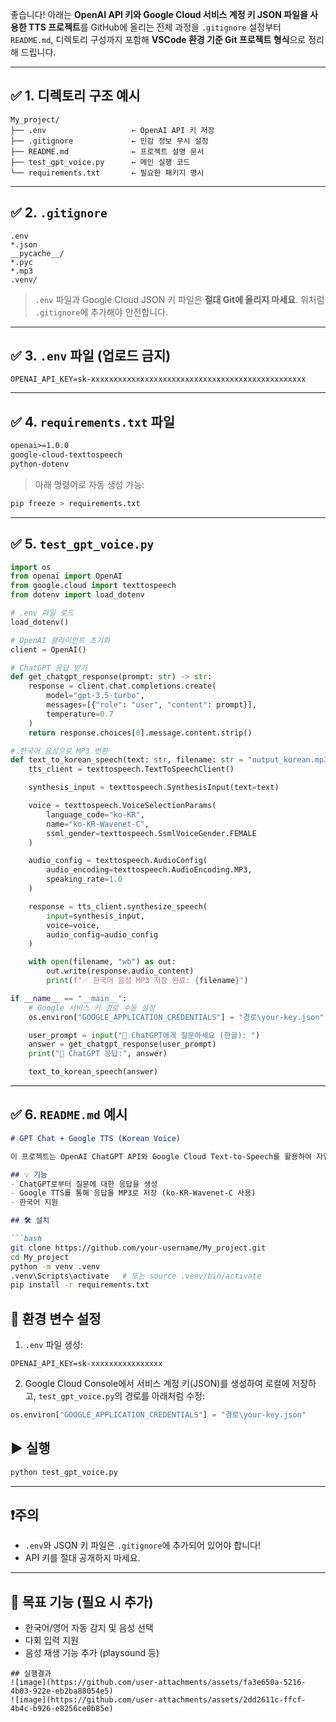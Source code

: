 좋습니다! 아래는 **OpenAI API 키와 Google Cloud 서비스 계정 키 JSON 파일을 사용한 TTS 프로젝트**를 GitHub에 올리는 전체 과정을 `.gitignore` 설정부터 `README.md`, 디렉토리 구성까지 포함해 **VSCode 환경 기준 Git 프로젝트 형식**으로 정리해 드립니다.

---

## ✅ 1. 디렉토리 구조 예시

```
My_project/
├── .env                   ← OpenAI API 키 저장
├── .gitignore             ← 민감 정보 무시 설정
├── README.md              ← 프로젝트 설명 문서
├── test_gpt_voice.py      ← 메인 실행 코드
└── requirements.txt       ← 필요한 패키지 명시
```

---

## ✅ 2. `.gitignore`

```gitignore
.env
*.json
__pycache__/
*.pyc
*.mp3
.venv/
```

> `.env` 파일과 Google Cloud JSON 키 파일은 **절대 Git에 올리지 마세요**. 위처럼 `.gitignore`에 추가해야 안전합니다.

---

## ✅ 3. `.env` 파일 (업로드 금지)

```env
OPENAI_API_KEY=sk-xxxxxxxxxxxxxxxxxxxxxxxxxxxxxxxxxxxxxxxxxxxxxxxx
```

---

## ✅ 4. `requirements.txt` 파일

```txt
openai>=1.0.0
google-cloud-texttospeech
python-dotenv
```

> 아래 명령어로 자동 생성 가능:

```bash
pip freeze > requirements.txt
```

---

## ✅ 5. `test_gpt_voice.py`

```python
import os
from openai import OpenAI
from google.cloud import texttospeech
from dotenv import load_dotenv

# .env 파일 로드
load_dotenv()

# OpenAI 클라이언트 초기화
client = OpenAI()

# ChatGPT 응답 받기
def get_chatgpt_response(prompt: str) -> str:
    response = client.chat.completions.create(
        model="gpt-3.5-turbo",
        messages=[{"role": "user", "content": prompt}],
        temperature=0.7
    )
    return response.choices[0].message.content.strip()

# 한국어 음성으로 MP3 변환
def text_to_korean_speech(text: str, filename: str = "output_korean.mp3"):
    tts_client = texttospeech.TextToSpeechClient()

    synthesis_input = texttospeech.SynthesisInput(text=text)

    voice = texttospeech.VoiceSelectionParams(
        language_code="ko-KR",
        name="ko-KR-Wavenet-C",
        ssml_gender=texttospeech.SsmlVoiceGender.FEMALE
    )

    audio_config = texttospeech.AudioConfig(
        audio_encoding=texttospeech.AudioEncoding.MP3,
        speaking_rate=1.0
    )

    response = tts_client.synthesize_speech(
        input=synthesis_input,
        voice=voice,
        audio_config=audio_config
    )

    with open(filename, "wb") as out:
        out.write(response.audio_content)
        print(f"✅ 한국어 음성 MP3 저장 완료: {filename}")

if __name__ == "__main__":
    # Google 서비스 키 경로 수동 설정
    os.environ["GOOGLE_APPLICATION_CREDENTIALS"] = "경로\your-key.json"

    user_prompt = input("💬 ChatGPT에게 질문하세요 (한글): ")
    answer = get_chatgpt_response(user_prompt)
    print("🧠 ChatGPT 응답:", answer)

    text_to_korean_speech(answer)
```

---

## ✅ 6. `README.md` 예시

````markdown
# GPT Chat + Google TTS (Korean Voice)

이 프로젝트는 OpenAI ChatGPT API와 Google Cloud Text-to-Speech를 활용하여 자연스러운 한국어 음성(mp3)을 생성합니다.

## 💡 기능
- ChatGPT로부터 질문에 대한 응답을 생성
- Google TTS를 통해 응답을 MP3로 저장 (ko-KR-Wavenet-C 사용)
- 한국어 지원

## 🛠️ 설치

```bash
git clone https://github.com/your-username/My_project.git
cd My_project
python -m venv .venv
.venv\Scripts\activate   # 또는 source .venv/bin/activate
pip install -r requirements.txt
````

## 🔐 환경 변수 설정

1. `.env` 파일 생성:

```
OPENAI_API_KEY=sk-xxxxxxxxxxxxxxxx
```

2. Google Cloud Console에서 서비스 계정 키(JSON)를 생성하여 로컬에 저장하고,
   `test_gpt_voice.py`의 경로를 아래처럼 수정:

```python
os.environ["GOOGLE_APPLICATION_CREDENTIALS"] = "경로\your-key.json"
```

## ▶️ 실행

```bash
python test_gpt_voice.py
```

---

## ❗주의

* `.env`와 JSON 키 파일은 `.gitignore`에 추가되어 있어야 합니다!
* API 키를 절대 공개하지 마세요.

---

## 🎯 목표 기능 (필요 시 추가)

* 한국어/영어 자동 감지 및 음성 선택
* 다회 입력 지원
* 음성 재생 기능 추가 (playsound 등)

````
## 실행결과
![image](https://github.com/user-attachments/assets/fa3e650a-5216-4b03-922e-eb2ba88054e5)
![image](https://github.com/user-attachments/assets/2dd2611c-ffcf-4b4c-b926-e8256ce0b85e)


